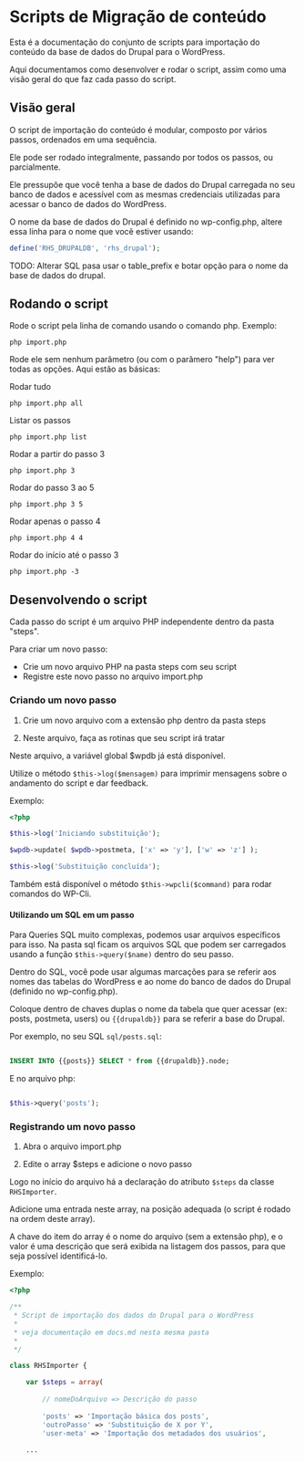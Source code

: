 # Scripts de Migração de conteúdo

Esta é a documentação do conjunto de scripts para importação do conteúdo da base de dados do Drupal para o WordPress.

Aqui documentamos como desenvolver e rodar o script, assim como uma visão geral do que faz cada passo do script.


## Visão geral

O script de importação do conteúdo é modular, composto por vários passos, ordenados em uma sequência.

Ele pode ser rodado integralmente, passando por todos os passos, ou parcialmente.

Ele pressupõe que você tenha a base de dados do Drupal carregada no seu banco de dados e acessível com as mesmas credenciais utilizadas para acessar o banco de dados do WordPress.

O nome da base de dados do Drupal é definido no wp-config.php, altere essa linha para o nome que vocẽ estiver usando:

```PHP
define('RHS_DRUPALDB', 'rhs_drupal');
```

TODO: Alterar SQL pasa usar o table_prefix e botar opção para o nome da base de dados do drupal.


## Rodando o script

Rode o script pela linha de comando usando o comando php. Exemplo:

```
php import.php
```

Rode ele sem nenhum parâmetro (ou com o parâmero "help") para ver todas as opções. Aqui estão as básicas:

Rodar tudo
```
php import.php all
```

Listar os passos
```
php import.php list
```

Rodar a partir do passo 3
```
php import.php 3
```

Rodar do passo 3 ao 5
```
php import.php 3 5
```

Rodar apenas o passo 4
```
php import.php 4 4
```

Rodar do início até o passo 3
```
php import.php -3
```

## Desenvolvendo o script

Cada passo do script é um arquivo PHP independente dentro da pasta "steps".

Para criar um novo passo:

* Crie um novo arquivo PHP na pasta steps com seu script
* Registre este novo passo no arquivo import.php


### Criando um novo passo

1. Crie um novo arquivo com a extensão php dentro da pasta steps

2. Neste arquivo, faça as rotinas que seu script irá tratar

Neste arquivo, a variável global $wpdb já está disponível.

Utilize o método `$this->log($mensagem)` para imprimir mensagens sobre o andamento do script e dar feedback.

Exemplo:

```PHP
<?php

$this->log('Iniciando substituição');

$wpdb->update( $wpdb->postmeta, ['x' => 'y'], ['w' => 'z'] );

$this->log('Substituição concluída');


```

Também está disponível o método `$this->wpcli($command)` para rodar comandos do WP-Cli.

#### Utilizando um SQL em um passo

Para Queries SQL muito complexas, podemos usar arquivos específicos para isso. Na pasta sql ficam os arquivos SQL que podem ser carregados usando a função `$this->query($name)` dentro do seu passo.

Dentro do SQL, você pode usar algumas marcações para se referir aos nomes das tabelas do WordPress e ao nome do banco de dados do Drupal (definido no wp-config.php).

Coloque dentro de chaves duplas o nome da tabela que quer acessar (ex: posts, postmeta, users) ou `{{drupaldb}}` para se referir a base do Drupal.

Por exemplo, no seu SQL `sql/posts.sql`:

```SQL

INSERT INTO {{posts}} SELECT * from {{drupaldb}}.node;

```

E no arquivo php:

```PHP

$this->query('posts');

```



### Registrando um novo passo

1. Abra o arquivo import.php

2. Edite o array $steps e adicione o novo passo

Logo no início do arquivo há a declaração do atributo `$steps` da classe `RHSImporter`.

Adicione uma entrada neste array, na posição adequada (o script é rodado na ordem deste array).

A chave do item do array é o nome do arquivo (sem a extensão php), e o valor é uma descrição que será exibida na listagem dos passos, para que seja possível identificá-lo.

Exemplo:


```PHP
<?php

/**
 * Script de importação dos dados do Drupal para o WordPress
 * 
 * veja documentação em docs.md nesta mesma pasta
 * 
 */ 

class RHSImporter {

    var $steps = array(
    
        // nomeDoArquivo => Descrição do passo
        
        'posts' => 'Importação básica dos posts',
        'outroPasso' => 'Substituição de X por Y',
        'user-meta' => 'Importação dos metadados dos usuários',
        
    ...

```
